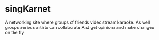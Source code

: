 # singKarnet
A networking site where groups of friends video stream karaoke. As well groups serious artists can collaborate And get opinions and make changes on the fly
